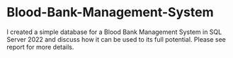 # Blood-Bank-Management-System
I created a simple database for a Blood Bank Management System in SQL Server 2022 and discuss how it can be used to its full potential. Please see report for more details.
